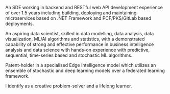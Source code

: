An SDE working in backend and RESTful web API development experience of over 1.5 years including building, deploying and maintaining microservices based on .NET Framework and PCF/PKS/GitLab based deployments.

An aspiring data scientist,  skilled in data modelling, data analysis, data visualization, ML/AI algorithms and statistics, with a demonstrated capability of strong and effective performance in
business intelligence analysis and data science with hands-on experience with predictive, sequential, time-series based and stochastic ML algorithms. 

Patent-holder in a specialised Edge Intelligence model which utilizes an ensemble of stochastic and deep learning models over a federated learning framework.

I identify as a creative problem-solver and a lifelong learner.
